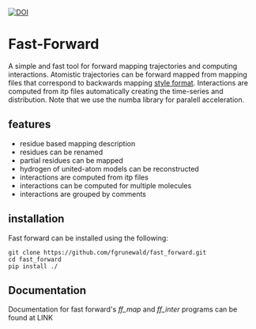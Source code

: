 [![DOI](https://zenodo.org/badge/327071500.svg)](https://zenodo.org/badge/latestdoi/327071500)

# Fast-Forward

A simple and fast tool for forward mapping trajectories and
computing interactions. Atomistic trajectories can be forward
mapped from mapping files that correspond to backwards mapping
[style format](http://cgmartini.nl/index.php/2021-martini-online-workshop/tutorials/566-4-backward). Interactions are computed from itp files
automatically creating the time-series and distribution. Note
that we use the numba library for paralell acceleration.

## features
- residue based mapping description
- residues can be renamed
- partial residues can be mapped
- hydrogen of united-atom models can be reconstructed
- interactions are computed from itp files
- interactions can be computed for multiple molecules
- interactions are grouped by comments

## installation

Fast forward can be installed using the following:

```
git clone https://github.com/fgrunewald/fast_forward.git
cd fast_forward
pip install ./
```

## Documentation

Documentation for fast forward's *ff_map* and *ff_inter* programs
can be found at LINK


